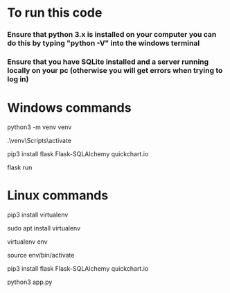 # To run this code

### Ensure that python 3.x is installed on your computer you can do this by typing "python -V" into the windows terminal
### Ensure that you have SQLite installed and a server running locally on your pc (otherwise you will get errors when trying to log in)

# Windows commands

python3 -m venv venv

.\venv\Scripts\activate

pip3 install flask Flask-SQLAlchemy quickchart.io

flask run


# Linux commands

pip3 install virtualenv

sudo apt install virtualenv

virtualenv env

source env/bin/activate

pip3 install flask Flask-SQLAlchemy quickchart.io

python3 app.py
